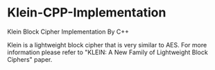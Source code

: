 # Klein-CPP-Implementation
Klein Block Cipher Implementation By C++

Klein is a lightweight block cipher that is very similar to AES. For more information please refer to "KLEIN: A New Family of Lightweight Block Ciphers" paper.
